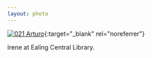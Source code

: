 ```yaml
---
layout: photo
---
```


[![021 Arturo](https://c1.staticflickr.com/1/293/19635101762_05b601bdab_c.jpg)](https://www.flickr.com/photos/131440297@N08/19635101762/){:target="_blank" rel="noreferrer"}

Irene at Ealing Central Library.
